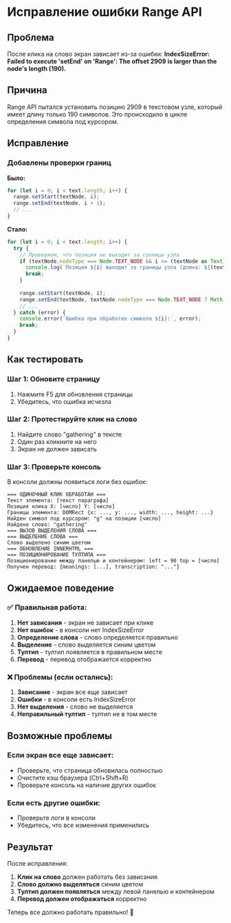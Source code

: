 # Исправление ошибки Range API

## Проблема
После клика на слово экран зависает из-за ошибки:
**IndexSizeError: Failed to execute 'setEnd' on 'Range': The offset 2909 is larger than the node's length (190).**

## Причина
Range API пытался установить позицию 2909 в текстовом узле, который имеет длину только 190 символов. Это происходило в цикле определения символа под курсором.

## Исправление

### Добавлены проверки границ
**Было:**
```javascript
for (let i = 0; i < text.length; i++) {
  range.setStart(textNode, i);
  range.setEnd(textNode, i + 1);
  // ...
}
```

**Стало:**
```javascript
for (let i = 0; i < text.length; i++) {
  try {
    // Проверяем, что позиция не выходит за границы узла
    if (textNode.nodeType === Node.TEXT_NODE && i >= (textNode as Text).length) {
      console.log(`Позиция ${i} выходит за границы узла (длина: ${(textNode as Text).length})`);
      break;
    }
    
    range.setStart(textNode, i);
    range.setEnd(textNode, textNode.nodeType === Node.TEXT_NODE ? Math.min(i + 1, (textNode as Text).length) : i + 1);
    // ...
  } catch (error) {
    console.error(`Ошибка при обработке символа ${i}:`, error);
    break;
  }
}
```

## Как тестировать

### Шаг 1: Обновите страницу
1. Нажмите F5 для обновления страницы
2. Убедитесь, что ошибка исчезла

### Шаг 2: Протестируйте клик на слово
1. Найдите слово "gathering" в тексте
2. Один раз кликните на него
3. Экран не должен зависать

### Шаг 3: Проверьте консоль
В консоли должны появиться логи без ошибок:
```
=== ОДИНОЧНЫЙ КЛИК ОБРАБОТАН ===
Текст элемента: [текст параграфа]
Позиция клика X: [число] Y: [число]
Границы элемента: DOMRect {x: ..., y: ..., width: ..., height: ...}
Найден символ под курсором: "g" на позиции [число]
Найдено слово: "gathering"
=== ВЫЗОВ ВЫДЕЛЕНИЯ СЛОВА ===
=== ВЫДЕЛЕНИЕ СЛОВА ===
Слово выделено синим цветом
=== ОБНОВЛЕНИЕ INNERHTML ===
=== ПОЗИЦИОНИРОВАНИЕ ТУЛТИПА ===
Позиционирование между панелью и контейнером: left = 90 top = [число]
Получен перевод: {meanings: [...], transcription: "..."}
```

## Ожидаемое поведение

### ✅ Правильная работа:
1. **Нет зависания** - экран не зависает при клике
2. **Нет ошибок** - в консоли нет IndexSizeError
3. **Определение слова** - слово определяется правильно
4. **Выделение** - слово выделяется синим цветом
5. **Тултип** - тултип появляется в правильном месте
6. **Перевод** - перевод отображается корректно

### ❌ Проблемы (если остались):
1. **Зависание** - экран все еще зависает
2. **Ошибки** - в консоли есть IndexSizeError
3. **Нет выделения** - слово не выделяется
4. **Неправильный тултип** - тултип не в том месте

## Возможные проблемы

### Если экран все еще зависает:
- Проверьте, что страница обновилась полностью
- Очистите кэш браузера (Ctrl+Shift+R)
- Проверьте консоль на наличие других ошибок

### Если есть другие ошибки:
- Проверьте логи в консоли
- Убедитесь, что все изменения применились

## Результат

После исправления:
1. **Клик на слово** должен работать без зависания
2. **Слово должно выделяться** синим цветом
3. **Тултип должен появляться** между левой панелью и контейнером
4. **Перевод должен отображаться** корректно

Теперь все должно работать правильно! 🚀
